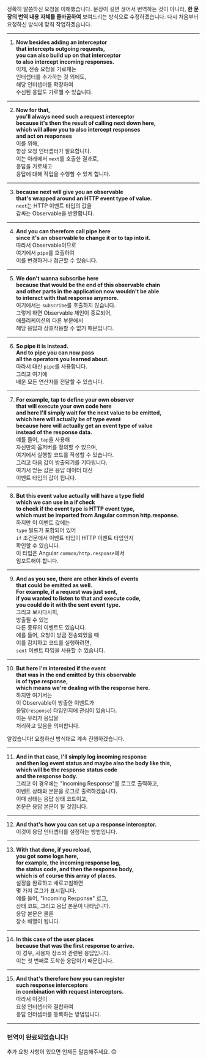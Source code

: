 정확히 말씀하신 요청을 이해했습니다. 문장이 길면 끊어서 번역하는 것이 아니라, **한 문장의 번역 내용 자체를 줄바꿈하여** 보여드리는 방식으로 수정하겠습니다. 다시 처음부터 요청하신 방식에 맞춰 작업하겠습니다.

---

1. **Now besides adding an interceptor  
   that intercepts outgoing requests,  
   you can also build up on that interceptor  
   to also intercept incoming responses.**  
   이제, 전송 요청을 가로채는  
   인터셉터를 추가하는 것 외에도,  
   해당 인터셉터를 확장하여  
   수신된 응답도 가로챌 수 있습니다.

---

2. **Now for that,  
   you'll always need such a request interceptor  
   because it's then the result of calling next down here,  
   which will allow you to also intercept responses  
   and act on responses**  
   이를 위해,  
   항상 요청 인터셉터가 필요합니다.  
   이는 아래에서 `next`를 호출한 결과로,  
   응답을 가로채고  
   응답에 대해 작업을 수행할 수 있게 합니다.

---

3. **because next will give you an observable  
   that's wrapped around an HTTP event type of value.**  
   `next`는 HTTP 이벤트 타입의 값을  
   감싸는 Observable을 반환합니다.

---

4. **And you can therefore call pipe here  
   since it's an observable to change it or to tap into it.**  
   따라서 Observable이므로  
   여기에서 `pipe`를 호출하여  
   이를 변경하거나 접근할 수 있습니다.

---

5. **We don't wanna subscribe here  
   because that would be the end of this observable chain  
   and other parts in the application now wouldn't be able  
   to interact with that response anymore.**  
   여기에서는 `subscribe`를 호출하지 않습니다.  
   그렇게 하면 Observable 체인이 종료되어,  
   애플리케이션의 다른 부분에서  
   해당 응답과 상호작용할 수 없기 때문입니다.

---

6. **So pipe it is instead.  
   And to pipe you can now pass  
   all the operators you learned about.**  
   따라서 대신 `pipe`를 사용합니다.  
   그리고 여기에  
   배운 모든 연산자를 전달할 수 있습니다.

---

7. **For example, tap to define your own observer  
   that will execute your own code here  
   and here I'll simply wait for the next value to be emitted,  
   which here will actually be of type event  
   because here will actually get an event type of value  
   instead of the response data.**  
   예를 들어, `tap`을 사용해  
   자신만의 옵저버를 정의할 수 있으며,  
   여기에서 실행할 코드를 작성할 수 있습니다.  
   그리고 다음 값이 방출되기를 기다립니다.  
   여기서 얻는 값은 응답 데이터 대신  
   이벤트 타입의 값이 됩니다.

---

8. **But this event value actually will have a type field  
   which we can use in a if check  
   to check if the event type is HTTP event type,  
   which must be imported from Angular common http.response.**  
   하지만 이 이벤트 값에는  
   `type` 필드가 포함되어 있어  
   `if` 조건문에서 이벤트 타입이 HTTP 이벤트 타입인지  
   확인할 수 있습니다.  
   이 타입은 Angular `common/http.response`에서  
   임포트해야 합니다.

---

9. **And as you see, there are other kinds of events  
   that could be emitted as well.  
   For example, if a request was just sent,  
   if you wanted to listen to that and execute code,  
   you could do it with the sent event type.**  
   그리고 보시다시피,  
   방출될 수 있는  
   다른 종류의 이벤트도 있습니다.  
   예를 들어, 요청이 방금 전송되었을 때  
   이를 감지하고 코드를 실행하려면,  
   `sent` 이벤트 타입을 사용할 수 있습니다.

---

10. **But here I'm interested if the event  
    that was in the end emitted by this observable  
    is of type response,  
    which means we're dealing with the response here.**  
    하지만 여기서는  
    이 Observable이 방출한 이벤트가  
    응답(`response`) 타입인지에 관심이 있습니다.  
    이는 우리가 응답을  
    처리하고 있음을 의미합니다.

알겠습니다! 요청하신 방식대로 계속 진행하겠습니다.

---

11. **And in that case, I'll simply log incoming response  
    and then log event status and maybe also the body like this,  
    which will be the response status code  
    and the response body.**  
    그리고 이 경우에는 "Incoming Response"를 로그로 출력하고,  
    이벤트 상태와 본문을 로그로 출력하겠습니다.  
    이때 상태는 응답 상태 코드이고,  
    본문은 응답 본문이 될 것입니다.

---

12. **And that's how you can set up a response interceptor.**  
    이것이 응답 인터셉터를 설정하는 방법입니다.

---

13. **With that done, if you reload,  
    you got some logs here,  
    for example, the incoming response log,  
    the status code, and then the response body,  
    which is of course this array of places.**  
    설정을 완료하고 새로고침하면  
    몇 가지 로그가 표시됩니다.  
    예를 들어, "Incoming Response" 로그,  
    상태 코드, 그리고 응답 본문이 나타납니다.  
    응답 본문은 물론  
    장소 배열이 됩니다.

---

14. **In this case of the user places  
    because that was the first response to arrive.**  
    이 경우, 사용자 장소와 관련된 응답입니다.  
    이는 첫 번째로 도착한 응답이기 때문입니다.

---

15. **And that's therefore how you can register  
    such response interceptors  
    in combination with request interceptors.**  
    따라서 이것이  
    요청 인터셉터와 결합하여  
    응답 인터셉터를 등록하는 방법입니다.

---

### 번역이 완료되었습니다!
추가 요청 사항이 있으면 언제든 말씀해주세요. 😊

